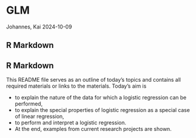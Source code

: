 GLM
================
Johannes, Kai
2024-10-09

## R Markdown

## R Markdown

This README file serves as an outline of today’s topics and contains all
required materials or links to the materials. Today’s aim is

- to explain the nature of the data for which a logistic regression can
  be performed,
- to explain the special properties of logistic regression as a special
  case of linear regression,
- to perform and interpret a logistic regression.
- At the end, examples from current research projects are shown.
